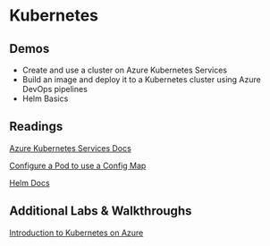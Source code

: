 # Kubernetes

## Demos

- Create and use a cluster on Azure Kubernetes Services 
- Build an image and deploy it to a Kubernetes cluster using Azure DevOps pipelines
- Helm Basics

## Readings

[Azure Kubernetes Services Docs](https://docs.microsoft.com/en-us/azure/aks/)

[Configure a Pod to use a Config Map](https://kubernetes.io/docs/tasks/configure-pod-container/configure-pod-configmap/)

[Helm Docs](https://helm.sh/docs/)

## Additional Labs & Walkthroughs

[Introduction to Kubernetes on Azure](https://docs.microsoft.com/en-us/learn/paths/intro-to-kubernetes-on-azure/)
